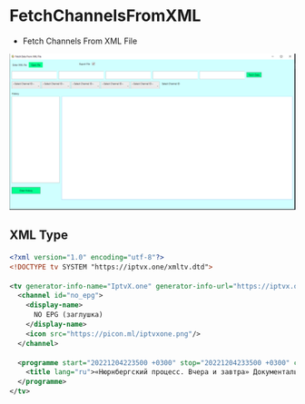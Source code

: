 # FetchChannelsFromXML
- Fetch Channels From XML File


![ur](https://raw.githubusercontent.com/goodluck3301/FetchChannelsFromXML/master/FetchFromXML/bin/Debug/net6.0-windows/img.png?token=GHSAT0AAAAAAB4A5MUTC7NVLJKOCBPW4TK2Y4TSJLQ)


## XML Type
```xml
<?xml version="1.0" encoding="utf-8"?>
<!DOCTYPE tv SYSTEM "https://iptvx.one/xmltv.dtd">

<tv generator-info-name="IptvX.one" generator-info-url="https://iptvx.one/">
  <channel id="no_epg">
    <display-name>
      NO EPG (заглушка)
    </display-name>
    <icon src="https://picon.ml/iptvxone.png"/>
  </channel>
  
  <programme start="20221204223500 +0300" stop="20221204233500 +0300" channel="zvyazda-by">
    <title lang="ru">«Нюрнбергский процесс. Вчера и завтра» Документальный фильм</title>
  </programme>
</tv>
```
